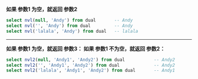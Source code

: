
**如果 参数1 为空，就返回 参数2**
```sql
select nvl(null, 'Andy') from dual       -- Andy
select nvl('', 'Andy') from dual         -- Andy
select nvl('lalala', 'Andy') from dual   -- lalala
```

------------

**如果 参数1 为空，就返回 参数3：
如果 参数1 不为空，就返回 参数2：**
```sql
select nvl2(null, 'Andy1', 'Andy2') from dual           -- Andy2
select nvl2('', 'Andy1', 'Andy2') from dual             -- Andy2
select nvl2('lalala', 'Andy1', 'Andy2') from dual       -- Andy1
```

